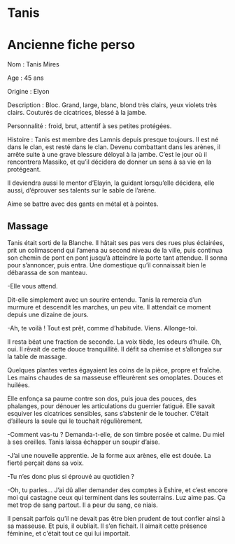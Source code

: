# Tanis
# Ancienne fiche perso

Nom : Tanis Mires

Age : 45 ans

Origine : Elyon

Description : Bloc. Grand, large, blanc, blond très clairs, yeux violets très clairs. Couturés de cicatrices, blessé à la jambe.

Personnalité : froid, brut, attentif à ses petites protégées.

Histoire : Tanis est membre des Lamnis depuis presque toujours. Il est né dans le clan, est resté dans le clan. Devenu combattant dans les arènes, il arrête suite à une grave blessure déloyal à la jambe. C’est le jour où il rencontrera Massiko, et qu’il décidera de donner un sens à sa vie en la protégeant.

Il deviendra aussi le mentor d’Elayin, la guidant lorsqu’elle décidera, elle aussi, d’éprouver ses talents sur le sable de l’arène.

Aime se battre avec des gants en métal et à pointes.


## Massage

Tanis était sorti de la Blanche. Il hâtait ses pas vers des rues plus éclairées, prit un colimascend qui l’amena au second niveau de la ville, puis continua son chemin de pont en pont jusqu’à atteindre la porte tant attendue. Il sonna pour s’annoncer, puis entra. Une domestique qu’il connaissait bien le débarassa de son manteau.

-Elle vous attend.

Dit-elle simplement avec un sourire entendu. Tanis la remercia d’un murmure et descendit les marches, un peu vite. Il attendait ce moment depuis une dizaine de jours.

-Ah, te voilà ! Tout est prêt, comme d’habitude. Viens. Allonge-toi.

Il resta béat une fraction de seconde. La voix tiède, les odeurs d’huile. Oh, oui. Il rêvait de cette douce tranquillité. Il défit sa chemise et s’allongea sur la table de massage.

Quelques plantes vertes égayaient les coins de la pièce, propre et fraîche. Les mains chaudes de sa masseuse effleurèrent ses omoplates. Douces et huilées.

Elle enfonça sa paume contre son dos, puis joua des pouces, des phalanges, pour dénouer les articulations du guerrier fatigué. Elle savait esquiver les cicatrices sensibles, sans s’abstenir de le toucher. C’était d’ailleurs la seule qui le touchait régulièrement.

-Comment vas-tu ? Demanda-t-elle, de son timbre posée et calme. Du miel à ses oreilles. Tanis laissa échapper un soupir d’aise.

-J’ai une nouvelle apprentie. Je la forme aux arènes, elle est douée. La fierté perçait dans sa voix.

-Tu n’es donc plus si éprouvé au quotidien ?

-Oh, tu parles… J’ai dû aller demander des comptes à Eshire, et c’est encore moi qui castagne ceux qui terminent dans les souterrains. Luz aime pas. Ça met trop de sang partout. Il a peur du sang, ce niais.

Il pensait parfois qu’il ne devait pas être bien prudent de tout confier ainsi à sa masseuse. Et puis, il oubliait. Il s’en fichait. Il aimait cette présence féminine, et c'était tout ce qui lui importait.